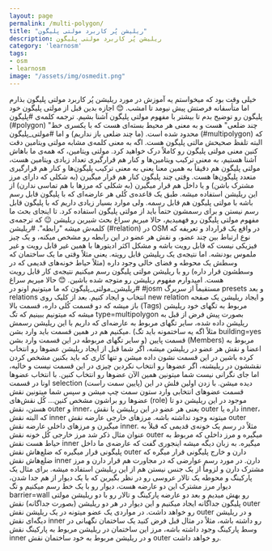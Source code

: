 ```yaml
---
layout: page
permalink: /multi-polygon/
title: "ریلیشن پُر کاربرد مولتی پلیگون"
description: ریلیشن پُر کاربرد مولتی پلیگون 
category: 'learnosm'
tags:
- osm
- learnosm
image: "/assets/img/osmedit.png"
---
```



خیلی وقت بود که میخواستم یه آموزش در مورد ریلیشن پُر کاربرد مولتی پلیگون بذارم اما متأسفانه فرصتش پیش نیومد تا امشب. 😊
اجازه بدین قبل از مولتی پلیگون خود پلیگون رو توضیح بدم تا بیشتر با مفهوم مولتی پلیگون آشنا بشیم.
ترجمه کلمه‌ی #پلیگون (#polygon) "چند ضلعی" هست و به معنی هر محیط بسته‌ای هست که با یکسری خط محدود شده است. (ما چند ضلعی باز نداریم) 
و اما #مولتی_پلیگون (#multipolygon) که البته تلفظ صحیحش مالتی پلیگون هست. اگه به معنی کلمه‌ی مشابه مولتی ویتامین دقت کنین معنی مولتی پلیگون رو کاملاً درک خواهید کرد. مولتی ویتامین، که همه‌ی ما باهاش آشنا هستیم، به معنی ترکیب ویتامین‌ها و کنار هم قرارگیری تعداد زیادی ویتامین هست، مولتی پلیگون هم دقیقاً به همین معنا یعنی به معنی ترکیب پلیگون‌ها و کنار هم قرارگیری متعدد پلیگون‌ها هست.
وقتی چند پلیگون کنار هم قرار میگیرن (به شکلی که دارای مرز مشترک باشن) و یا داخل هم قرار میگیرن (به شکلی که مرزها با هم تماسی ندارن) از این ریلیشن استفاده میشه. طبق یک قاعده‌ی کُلی هر عارضه‌ای که با پلیگون قابل رسم باشه با مولتی پلیگون هم قابل رسمه. ولی موارد بسیار زیادی داریم که با پلیگون قابل رسم نیستن و برای رسمشون حتماً باید از مولتی پلیگون استفاده کرد.
تا اینجای بحث ما مفهوم مولتی پلیگون رو فهمیدیم، حالا میریم سراغ بحث شیرین ریلیشن 😉 که ترجمه‌ی کلمه‌ش میشه "رابطه". #ریلیشن (#relation) در OSM در واقع یک قرارداد و تعریفه که نوع ارتباط بین چند عضو، و نقش هر عضو در این رابطه رو مشخص میکنه، و یک چیز فیزیکی نیست که قابل رویت باشه و مشکل اکثر ادیتورها با همین غیر قابل رویت و غیر ملموس بودنشه. اما نتیجه‌ی یک ریلیشن قابل رویته. یعنی مثلاً وقتی ما یک ساختمان که وسطش یک محوطه و فضای خالی وجود داره (مثلاً حیاط خونه‌های قدیمی که در وسطشون قرار داره) رو با ریلیشن مولتی پلیگون رسم میکنیم نتیجه‌ی کار قابل رویت هست. امیدوارم مفهوم ریلیشن رو متوجه شده باشین. 😊
حالا میریم سراغ #ریلیشن_مولتی_پلیگون که ما میتونیم اونو در #josm مستقيماً از سربرگ presets و بعد relations انتخاب و ایجاد کنیم. بعد از کلیک روی new relation و ایجاد ریلیشن یک صفحه باز میشه که دو قسمت کُلی داره،
قسمت بالا (Tags) مربوط به تگهای خود ریلیشن میشه که میتونیم ببینیم که تگ type=multipolygon بصورت پیش فرض از قبل به ریلیشن داده شده، سایر تگهای مربوط به عارضه‌ای که داریم با این ریلیشن رسمش میکنیم هم در همین قسمت باید وارد بشن. (مثلاً اگه یه ساختمونه باید تگ building=yes و سایر تگهای مربوطه در این قسمت وارد بشن) 
قسمت پایین (Members) مربوط به اعضا و نقش هر عضو در ریلیشن میشه، اگر شما قبل از ایجاد ریلیشن عضوها رو انتخاب کرده باشین در این قسمت نشون داده میشن و تنها کاری که باید بکنین مشخص کردن نقششون در ریلیشنه، اگر عضوها رو انتخاب نکردین چیزی در این قسمت نیست و خالیه، اما جای نگرانی نیست شما میتونین همین الآن عضوها رو انتخاب کنین. با انتخاب عضوها اونا در قسمت selection (پایین سمت راست) دیده میشن. با زدن اولین فلش در این قسمت عضوهای انتخابی وارد ستون سمت چپ میشن و سپس شما میتونین نقش عضوها رو براشون مشخص کنین...
کُل نقش‌های (role) موجود در این ریلیشن دو تا هستن، نقش outer و inner، یعنی هر عضو در این ریلیشن یا نقش outer داره یا inner، که البته نقش inner میتونه وجود نداشته باشه. مرزهای خارجی عارضه نقش outer میگیرن و مرزهای داخلی عارضه نقش inner. مثلاً در رسم یک خونه‌ی قدیمی که قبلاً به عنوان مثال ذکر شد مرز خارجی کُل خونه نقش outer میگیره و مرز داخلی که مربوط به حیاط هست نقش inner میگیره. به زبان دیگه میشه اینجوری گفت که عارضه‌ی ما داخل پلیگونی قرار میگیره که ضلع‌هاش نقش outer دارن و خارج پلیگونی قرار میگره که ضلع‌هاش نقش inner دارن.
در مورد رسم عوارضی که در مجاورت هم قرار دارن و مرز مشترک دارن و لزوماً از یک جنس نیستن هم از این ریلیشن استفاده میشه. برای مثال یک پارکینگ و محوطه یک تالار عروسی رو در نظر بگیرین که با یک دیوار از هم جدا شدن، دیوار مرز مشترک این دو عارضه هست، دیوار رو با یک خط رسم میکنیم و تگ barrier=wall رو بهش میدیم و بعد دو عارضه پارکینگ و تالار رو با دو ریلیشن مولتی پلیگون جداگانه ایجاد میکنیم و این دیوار در هر دو ریلیشن (بصورت جداگانه) نقش outer رو خواهد داشت. در مواردی یک عضو میتونه در یک ریلیشن نقش outer و در ریلیشن دیگه‌ای نقش inner رو داشته باشه، مثلاً در مثال قبل فرض کنید یک ساختمان نگهبانی در وسط پارکینگ وجود داشته باشه، مرز این ساختمان در ریلیشن مربوط به پارکینگ نقش inner و در ریلیشن مربوط به خود ساختمان نقش outer رو خواهد داشت.